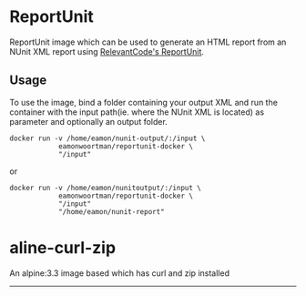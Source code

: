 # ReportUnit

ReportUnit image which can be used to generate an HTML report from an NUnit XML report using [RelevantCode's ReportUnit](http://relevantcodes.com/reportunit/). 


Usage
-----

To use the image, bind a folder containing your output XML and run the container with the input path(ie. where the NUnit XML is located) as parameter and optionally an output folder.


	docker run -v /home/eamon/nunit-output/:/input \  
				eamonwoortman/reportunit-docker \
				"/input"

or 
	
	docker run -v /home/eamon/nunitoutput/:/input \ 
				eamonwoortman/reportunit-docker \
				"/input" 
				"/home/eamon/nunit-report"


# aline-curl-zip

An alpine:3.3 image based which has curl and zip installed

----------

